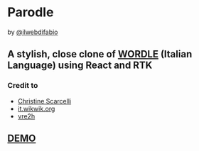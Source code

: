 # Parodle

by [@ilwebdifabio](https://twitter.com/ilwebdifabio)

## A stylish, close clone of [WORDLE](https://www.nytimes.com/games/wordle/index.html) (Italian Language) using React and RTK

### Credit to

- [Christine Scarcelli](https://dribbble.com/shots/17518652-Wordle-UI-UX-Redesign-Dribbble-Weekly-Warm-Up)
- [it.wikwik.org](https://it.wikwik.org/5lettereparole.htm)
- [vre2h](https://github.com/vre2h/use-react-screenshot)

## [DEMO](https://parodle.netlify.app/)
